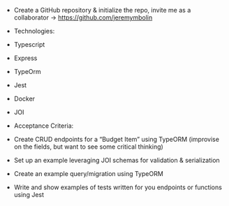 - Create a GitHub repository & initialize the repo, invite me as a collaborator -> https://github.com/jeremymbolin

- Technologies:
- Typescript
- Express
- TypeOrm
- Jest
- Docker
- JOI

- Acceptance Criteria:
- Create CRUD endpoints for a “Budget Item” using TypeORM (improvise on the fields, but want to see some critical thinking)
- Set up an example leveraging JOI schemas for validation & serialization
- Create an example query/migration using TypeORM
- Write and show examples of tests written for you endpoints or functions using Jest
